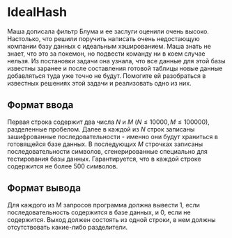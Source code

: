 # IdealHash

Маша дописала фильтр Блума и ее заслуги оценили очень высоко. Настолько, что решили поручить написать очень недостающую компании базу данных с идеальным хэшированием. Маша знать не знает, что это за покемон, но подвести команду ни в коем случае нельзя. Из постановки задачи она узнала, что все данные для этой базы известны заранее и после составления готовой таблицы новые данные добавляться туда уже точно не будут. Помогите ей разобраться в известных решениях этой задачи и реализовать одно из них.

## Формат ввода
Первая строка содержит два числа $N$ и $M$ $(N≤10000,M≤100000)$, разделенные пробелом. Далее в каждой из $N$ строк записаны зашифрованные последовательности - именно они будут храниться в готовящейся базе данных. В последующих 
$M$  строчках записаны последовательности символов, сгенерированные специально для тестирования базы данных. Гарантируется, что в каждой строке содержится не более 500 символов.

## Формат вывода
Для каждого из M запросов программа должна вывести 1, если последовательность содержится в базе данных, и 0, если не содержится. Выход должен состоять из одной строки, в нем должны отсутствовать какие-либо разделители.
